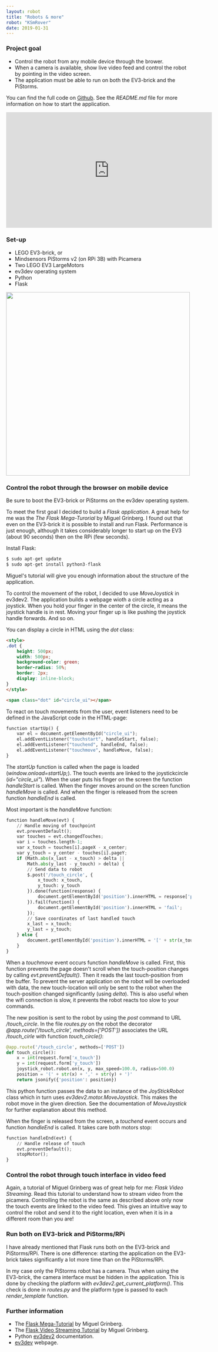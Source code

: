 ```yaml
---
layout: robot
title: "Robots & more"
robot: "KSmRover"
date: 2019-01-31
---
```


### Project goal

- Control the robot from any mobile device through the brower.
- When a camera is available, show live video feed and control the robot
by pointing in the video screen.
- The application must be able to run on both the EV3-brick and the PiStorms.

You can find the full code on
<a href="https://github.com/KWSmit/KSmRover" target="_blank">
Github</a>. See the *README.md* file for more information on how to start the application.

<iframe width="560" height="315" src="https://www.youtube.com/embed/SdDlvxnTCy0" frameborder="0" allowfullscreen></iframe>

### Set-up

- LEGO EV3-brick, or 
- Mindsensors PiStorms v2 (on RPi 3B) with Picamera
- Two LEGO EV3 LargeMotors
- ev3dev operating system
- Python
- Flask

<img src="../../../images/KSmRover.jpg" width="500">

### Control the robot through the browser on mobile device

Be sure to boot the EV3-brick or PiStorms on the ev3dev operating system.

To meet the first goal I decided to build a *Flask application*. A great help 
for me was the *The Flask Mega-Turorial* by Miguel Grinberg. I found out that
even on the EV3-brick it is possible to install and run Flask. Performance
is just enough, although it takes considerably longer to start up on the EV3
(about 90 seconds) then on the RPi (few seconds).

Install Flask:

```python
$ sudo apt-get update
$ sudo apt-get install python3-flask
```

Miguel's tutorial will give you enough information about the structure of the
application.

To control the movement of the robot, I decided to use *MoveJoystick* in
ev3dev2. The application builds a webpage wioth a circle acting as a joystick. When you hold your finger in the center of the circle, it means the joystick handle is in rest. Moving your finger up is like pushing the joystick handle forwards. And so on.

You can display a circle in HTML using the *dot* class:

```html
<style>
.dot {
    height: 500px;
    width: 500px;
    background-color: green;
    border-radius: 50%;
    border: 2px;
    display: inline-block;
}
</style>

<span class="dot" id="circle_ui"></span>
```

To react on touch movements from the user, event listeners need 
to be defined in the JavaScript code in the HTML-page:

```python
function startUp() {
    var el = document.getElementById("circle_ui");
    el.addEventListener("touchstart", handleStart, false);
    el.addEventListener("touchend", handleEnd, false);
    el.addEventListener("touchmove", handleMove, false);
}
```

The *startUp* function is called when the page is loaded
(*window.onload=startUp;*). The touch events are linked
to the joystickcircle (*id="circle_ui"*).
When the user puts his finger on the screen the function
*handleStart* is called. When the finger moves around on
the screen function *handleMove* is called. And when the
finger is released from the screen function *handleEnd*
is called.

Most important is the *handleMove* function:

```python
function handleMove(evt) {
    // Handle moving of touchpoint
    evt.preventDefault();
    var touches = evt.changedTouches;
    var i = touches.length-1;
    var x_touch = touches[i].pageX - x_center;
    var y_touch = y_center - touches[i].pageY;
    if (Math.abs(x_last - x_touch) > delta || 
        Math.abs(y_last - y_touch) > delta) {
        // Send data to robot
        $.post('/touch_circle', {
            x_touch: x_touch,
            y_touch: y_touch
        }).done(function(response) {
            document.getElementById('position').innerHTML = response['position'];
        }).fail(function() {
            document.getElementById('position').innerHTML = 'fail';
        });
        // Save coordinates of last handled touch
        x_last = x_touch;
        y_last = y_touch;
    } else {
        document.getElementById('position').innerHTML = '[' + str(x_touch) + ',' + str(y_touch) + ']';
    }
}
```

When a *touchmove* event occurs function *handleMove* is called. First,
this function prevents the page doesn't scroll when the touch-position
changes by calling *evt.preventDefault()*.
Then it reads the last touch-position from the buffer.
To prevent the server application on the robot will
be overloaded with data, the new touch-location will only be sent to
the robot when the touch-position changed significantly (using *delta*).
This is also useful when the wifi connection is slow, it prevents
the robot reacts too slow to your commands.

The new position is sent to the robot by using the *post* command
to URL */touch_circle*. In the file *routes.py* on the robot the
decorator *@app.route('/touch_circle', methods=['POST'])* associates
the URL */touch_cirle* with function *touch_circle()*:

```python
@app.route('/touch_circle', methods=['POST'])
def touch_circle():
    x = int(request.form['x_touch'])
    y = int(request.form['y_touch'])
    joystick_robot.robot.on(x, y, max_speed=100.0, radius=500.0)
    position = '(' + str(x) + ',' + str(y) + ')'
    return jsonify({'position': position})
```

This python function passes the data to an instance of the
*JoyStickRobot* class which in turn uses *ev3dev2.motor.MoveJoystick*.
This makes the robot move in the given direction. See the documentation
of *MoveJoystick* for further explanation about this method.

When the finger is released from the screen, a *touchend*
event occurs and function *handleEnd* is called. It takes care
both motors stop:

```python
function handleEnd(evt) {
    // Handle release of touch
    evt.preventDefault();
    stopMotor();
}
```

### Control the robot through touch interface in video feed

Again, a tutorial of Miguel Grinberg was of great help for me:
*Flask Video Streaming*. Read this tutorial to understand how to
stream video from the picamera. Controlling the robot is the same as
described above only now the touch events are linked to the video feed.
This gives an intuitive way to control the robot and send it to the
right location, even when it is in a different room than you are!

### Run both on EV3-brick and PiStorms/RPi

I have already mentioned that Flask runs both on the EV3-brick and
PiStorms/RPi. There is one difference: starting the application on the
EV3-brick takes significantly a lot more time than on the PiStorms/RPi.

In my case only the PiStorms robot has a camera. Thus when using the
EV3-brick, the camera interface must be hidden in the application. This is
done by checking the platform with *ev3dev2.get_current_platform()*.
This check is done in *routes.py* and the platform type is passed to
each *render_template* function.

### Further information
- The <a href="https://blog.miguelgrinberg.com/post/the-flask-mega-tutorial-part-i-hello-world" target="_blank">
Flask Mega-Tutorial</a> by Miguel Grinberg.
- The <a href="https://blog.miguelgrinberg.com/post/flask-video-streaming-revisited" target="_blank">
Flask Video Streaming Tutorial</a> by Miguel Grinberg.
- Python <a href="https://python-ev3dev.readthedocs.io/en/ev3dev-stretch" target="_blank">
ev3dev2</a> documentation.
- <a href="https://www.ev3dev.org" target="_blank">ev3dev</a> webpage.
